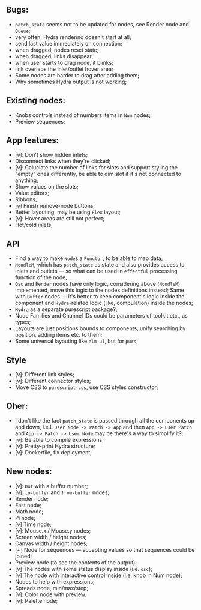 ## Bugs:

* `patch_state` seems not to be updated for nodes, see Render node and `Queue`;
* very often, Hydra rendering doesn't start at all;
* send last value immediately on connection;
* when dragged, nodes reset state;
* when dragged, links disappear;
* when user starts to drag node, it blinks;
* link overlaps the inlet/outlet hover area;
* Some nodes are harder to drag after adding them;
* Why sometimes Hydra output is not working;

## Existing nodes:

* Knobs controls instead of numbers items in `Num` nodes;
* Preview sequences;

## App features:

* [v]: Don't show hidden inlets;
* Disconnect links when they're clicked;
* [v]: Caluclate the number of links for slots and support styling the "empty" ones differently, be able to dim slot if it's not connected to anything;
* Show values on the slots;
* Value editors;
* Ribbons;
* [v] Finish remove-node buttons;
* Better layouting, may be using `Flex` layout;
* [v]: Hover areas are still not perfect;
* Hot/cold inlets;

## API

* Find a way to make `Node`s a `Functor`, to be able to map data;
* `NoodleM`, which has `patch_state` as state and also provides access to inlets and outlets — so what can be used in `effectful` processing function of the node;
* `Osc` and `Render` nodes have only logic, considering above (`NoodleM`) implemented, move this logic to the nodes definitions instead; Same with `Buffer` nodes — it's better to keep component's logic inside the component and `Hydra`-related logic (like, compulation) inside the nodes;
* `Hydra` as a separate purescript package?;
* Node Families and Channel IDs could be parameters of toolkit etc., as types;
* Layouts are just positions bounds to components, unify searching by position, adding items etc. to them;
* Some universal layouting like `elm-ui`, but for `purs`;

## Style

* [v]: Different link styles;
* [v]: Different connector styles;
* Move CSS to `purescript-css`, use CSS styles constructor;

## Oher:

* I don't like the fact `patch_state` is passed through all the components up and down, i.e.L
    `User Node -> Patch -> App`  and then `App -> User Patch` and `App -> Patch -> User Node`
    may be there's a way to simplify it?;
* [v]: Be able to compile expressions;
* [v]: Pretty-print Hydra structure;
* [v]: Dockerfile, fix deployment;

## New nodes:

* [v]: `Out` with a buffer number;
* [v]: `to-buffer` and `from-buffer` nodes;
* Render node;
* Fast node;
* Math node;
* Pi node;
* [v] Time node;
* [v]: Mouse.x / Mouse.y nodes;
* Screen width / height nodes;
* Canvas width / height nodes;
* [~] Node for sequences — accepting values so that sequences could be joined;
* Preview node (to see the contents of the output);
* [v] The nodes with some status display inside (i.e. `osc`);
* [v] The node with interactive control inside (i.e. knob in Num node);
* Nodes to help with expressions;
* Spreads node, min/max/step;
* [v]: Color node with preview;
* [v]: Palette node;
